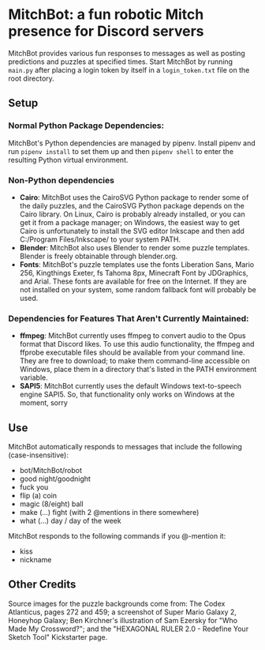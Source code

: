 # MitchBot: a fun robotic Mitch presence for Discord servers

MitchBot provides various fun responses to messages as well as posting predictions and puzzles at specified times. Start MitchBot by running `main.py` after placing a login token by itself in a `login_token.txt` file on the root directory.

## Setup

### Normal Python Package Dependencies:

MitchBot's Python dependencies are managed by pipenv. Install pipenv and run `pipenv install` to set them up and then `pipenv shell` to enter the resulting Python virtual environment.

### Non-Python dependencies

- **Cairo**: MitchBot uses the CairoSVG Python package to render some of the daily puzzles, and the CairoSVG Python package depends on the Cairo library. On Linux, Cairo is probably already installed, or you can get it from a package manager; on Windows, the easiest way to get Cairo is unfortunately to install the SVG editor Inkscape and then add C:/Program Files/Inkscape/ to your system PATH.
- **Blender**: MitchBot also uses Blender to render some puzzle templates. Blender is freely obtainable through blender.org.
- **Fonts**: MitchBot's puzzle templates use the fonts Liberation Sans, Mario 256, Kingthings Exeter, fs Tahoma 8px, Minecraft Font by JDGraphics, and Arial. These fonts are available for free on the Internet. If they are not installed on your system, some random fallback font will probably be used.

### Dependencies for Features That Aren't Currently Maintained:

- **ffmpeg**: MitchBot currently uses ffmpeg to convert audio to the Opus format that Discord likes. To use this audio functionality, the ffmpeg and ffprobe executable files should be available from your command line. They are free to download; to make them command-line accessible on Windows, place them in a directory that's listed in the PATH environment variable.
- **SAPI5**: MitchBot currently uses the default Windows text-to-speech engine SAPI5. So, that functionality only works on Windows at the moment, sorry

## Use

MitchBot automatically responds to messages that include the following (case-insensitive):

- bot/MitchBot/robot
- good night/goodnight
- fuck you
- flip (a) coin
- magic (8/eight) ball
- make (...) fight (with 2 @mentions in there somewhere)
- what (...) day / day of the week

MitchBot responds to the following commands if you @-mention it:

- kiss
- nickname

## Other Credits

Source images for the puzzle backgrounds come from: The Codex Atlanticus, pages 272 and 459; a screenshot of Super Mario Galaxy 2, Honeyhop Galaxy; Ben Kirchner's illustration of Sam Ezersky for "Who Made My Crossword?"; and the "HEXAGONAL RULER 2.0 - Redefine Your Sketch Tool" Kickstarter page.
